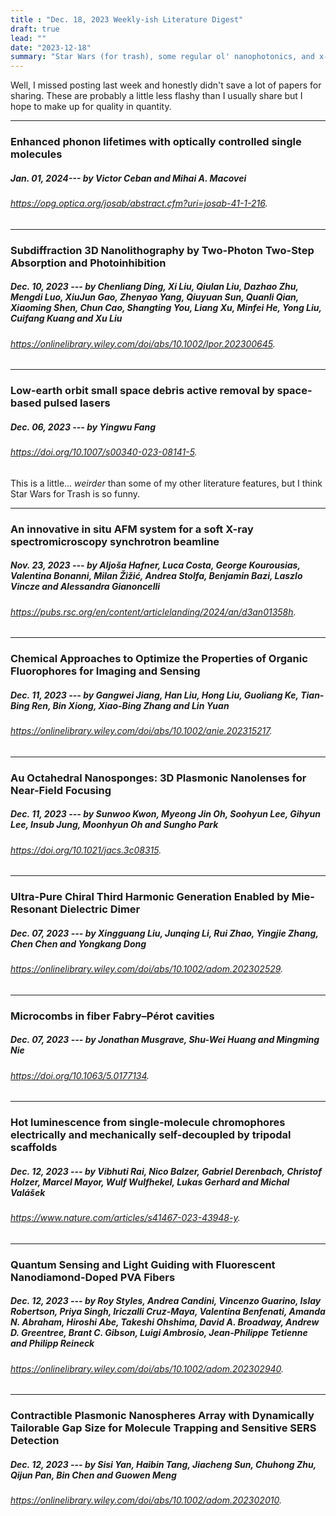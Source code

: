```yaml
---
title : "Dec. 18, 2023 Weekly-ish Literature Digest"
draft: true
lead: ""
date: "2023-12-18"
summary: "Star Wars (for trash), some regular ol' nanophotonics, and x-ray AFM make an appearance here!"
---
```


Well, I missed posting  last week and honestly didn't save a lot of papers for sharing. These are probably a little less flashy than I usually share but I hope to make up for quality in quantity. 

-----

### Enhanced phonon lifetimes with optically controlled single molecules  

##### *Jan. 01, 2024--- by Victor Ceban and Mihai A. Macovei*  

###### https://opg.optica.org/josab/abstract.cfm?uri=josab-41-1-216.

-----
### Subdiffraction 3D Nanolithography by Two-Photon Two-Step Absorption and Photoinhibition

##### *Dec. 10, 2023 --- by Chenliang Ding, Xi Liu, Qiulan Liu, Dazhao Zhu, Mengdi Luo, XiuJun Gao, Zhenyao Yang, Qiuyuan Sun, Quanli Qian, Xiaoming Shen, Chun Cao, Shangting You, Liang Xu, Minfei He, Yong Liu, Cuifang Kuang and Xu Liu* 

###### https://onlinelibrary.wiley.com/doi/abs/10.1002/lpor.202300645.
-----

### Low-earth orbit small space debris active removal by space-based pulsed lasers  

##### *Dec. 06, 2023 --- by Yingwu Fang*  

###### https://doi.org/10.1007/s00340-023-08141-5.

This is a little... *weirder* than some of my other literature features, but I think Star Wars for Trash is so funny.

-----
### An innovative in situ AFM system for a soft X-ray spectromicroscopy synchrotron beamline 

##### *Nov. 23, 2023 --- by Aljoša Hafner, Luca Costa, George Kourousias, Valentina Bonanni, Milan Žižić, Andrea Stolfa, Benjamin Bazi, Laszlo Vincze and Alessandra Gianoncelli* 

###### https://pubs.rsc.org/en/content/articlelanding/2024/an/d3an01358h.
-----

### Chemical Approaches to Optimize the Properties of Organic Fluorophores for Imaging and Sensing  

##### *Dec. 11, 2023 --- by Gangwei Jiang, Han Liu, Hong Liu, Guoliang Ke, Tian-Bing Ren, Bin Xiong, Xiao-Bing Zhang and Lin Yuan*  

###### https://onlinelibrary.wiley.com/doi/abs/10.1002/anie.202315217.
-----

### Au Octahedral Nanosponges: 3D Plasmonic Nanolenses for Near-Field Focusing  

##### *Dec. 11, 2023 --- by Sunwoo Kwon, Myeong Jin Oh, Soohyun Lee, Gihyun Lee, Insub Jung, Moonhyun Oh and Sungho Park*  

###### https://doi.org/10.1021/jacs.3c08315.
-----

### Ultra-Pure Chiral Third Harmonic Generation Enabled by Mie-Resonant Dielectric Dimer

##### *Dec. 07, 2023 --- by Xingguang Liu, Junqing Li, Rui Zhao, Yingjie Zhang, Chen Chen and Yongkang Dong*  

###### https://onlinelibrary.wiley.com/doi/abs/10.1002/adom.202302529.
-----

### Microcombs in fiber Fabry–Pérot cavities  

##### *Dec. 07, 2023 --- by Jonathan Musgrave, Shu-Wei Huang and Mingming Nie* 

###### https://doi.org/10.1063/5.0177134.
-----

### Hot luminescence from single-molecule chromophores electrically and mechanically self-decoupled by tripodal scaffolds

##### *Dec. 12, 2023 --- by Vibhuti Rai, Nico Balzer, Gabriel Derenbach, Christof Holzer, Marcel Mayor, Wulf Wulfhekel, Lukas Gerhard and Michal Valášek*  

###### https://www.nature.com/articles/s41467-023-43948-y.
-----

### Quantum Sensing and Light Guiding with Fluorescent Nanodiamond-Doped PVA Fibers 

##### *Dec. 12, 2023 --- by Roy Styles, Andrea Candini, Vincenzo Guarino, Islay Robertson, Priya Singh, Iriczalli Cruz-Maya, Valentina Benfenati, Amanda N. Abraham, Hiroshi Abe, Takeshi Ohshima, David A. Broadway, Andrew D. Greentree, Brant C. Gibson, Luigi Ambrosio, Jean-Philippe Tetienne and Philipp Reineck* 

###### https://onlinelibrary.wiley.com/doi/abs/10.1002/adom.202302940.
-----

### Contractible Plasmonic Nanospheres Array with Dynamically Tailorable Gap Size for Molecule Trapping and Sensitive SERS Detection 

##### *Dec. 12, 2023 --- by Sisi Yan, Haibin Tang, Jiacheng Sun, Chuhong Zhu, Qijun Pan, Bin Chen and Guowen Meng* 

###### https://onlinelibrary.wiley.com/doi/abs/10.1002/adom.202302010.
